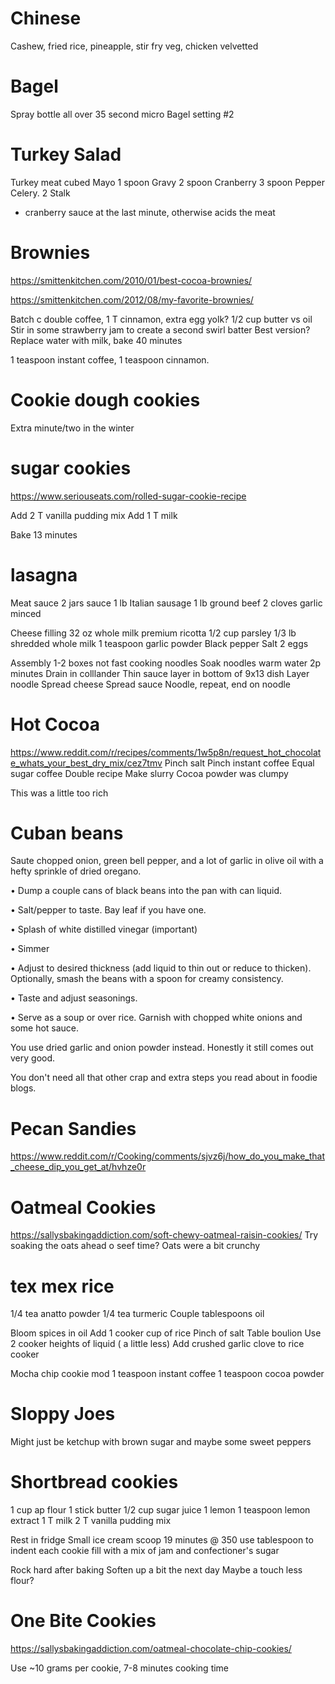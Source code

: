 # Chinese

Cashew, fried rice, pineapple, stir fry veg, chicken velvetted


# Bagel

Spray bottle all over
35 second micro
Bagel setting #2


# Turkey Salad
Turkey meat cubed
Mayo 1 spoon
Gravy 2 spoon
Cranberry 3 spoon
Pepper
Celery. 2 Stalk
- cranberry sauce at the last minute, otherwise acids the meat

# Brownies
https://smittenkitchen.com/2010/01/best-cocoa-brownies/

https://smittenkitchen.com/2012/08/my-favorite-brownies/

Batch c double coffee, 1 T cinnamon, extra egg yolk?
1/2 cup butter vs oil
Stir in some strawberry jam to create a second swirl batter
Best version? Replace water with milk, bake 40 minutes

1 teaspoon instant coffee, 1 teaspoon cinnamon.

# Cookie dough cookies

Extra minute/two in the winter

# sugar cookies

https://www.seriouseats.com/rolled-sugar-cookie-recipe

Add 2 T vanilla pudding mix
Add 1 T milk

Bake 13 minutes



# lasagna
Meat sauce
2 jars sauce
1 lb Italian sausage
1 lb ground beef
2 cloves garlic minced

Cheese filling
32 oz whole milk premium ricotta
1/2 cup parsley
1/3 lb shredded whole milk
1 teaspoon garlic powder
Black pepper
Salt
2 eggs

Assembly
1-2 boxes not fast cooking noodles
Soak noodles warm water 2p minutes
Drain in colllander
Thin sauce layer in bottom of 9x13 dish
Layer noodle
Spread cheese
Spread sauce
Noodle, repeat, end on noodle

# Hot Cocoa
https://www.reddit.com/r/recipes/comments/1w5p8n/request_hot_chocolate_whats_your_best_dry_mix/cez7tmv
Pinch salt
Pinch instant coffee
Equal sugar coffee
Double recipe
Make slurry
Cocoa powder was clumpy

This was a little too rich

# Cuban beans
Saute chopped onion, green bell pepper, and a lot of garlic in olive oil with a hefty sprinkle of dried oregano.

 • Dump a couple cans of black beans into the pan with can liquid.

 • Salt/pepper to taste. Bay leaf if you have one.

 • Splash of white distilled vinegar (important)

 • Simmer

 • Adjust to desired thickness (add liquid to thin out or reduce to thicken). Optionally, smash the beans with a spoon for creamy consistency.

 • Taste and adjust seasonings.

 • Serve as a soup or over rice. Garnish with chopped white onions and some hot sauce.

You use dried garlic and onion powder instead. Honestly it still comes out very good.

You don't need all that other crap and extra steps you read about in foodie blogs.

# Pecan Sandies

https://www.reddit.com/r/Cooking/comments/sjvz6j/how_do_you_make_that_cheese_dip_you_get_at/hvhze0r

# Oatmeal Cookies
https://sallysbakingaddiction.com/soft-chewy-oatmeal-raisin-cookies/
Try soaking the oats ahead o seef time? Oats were a bit crunchy


# tex mex rice
1/4 tea anatto powder
1/4 tea turmeric
Couple tablespoons oil

Bloom spices in oil
Add 1 cooker cup of rice
Pinch of salt
Table boulion
Use 2 cooker heights of liquid ( a little less)
Add crushed garlic clove to rice cooker

Mocha chip cookie mod
1 teaspoon instant coffee
1 teaspoon cocoa powder

# Sloppy Joes

Might just be ketchup with brown sugar and maybe some sweet peppers

# Shortbread cookies
1 cup ap flour
1 stick butter
1/2 cup sugar
juice 1 lemon
1 teaspoon lemon extract
1 T milk
2 T vanilla pudding mix

Rest in fridge
Small ice cream scoop
19 minutes @ 350
use tablespoon to indent each cookie
fill with a mix of jam and confectioner's sugar

Rock hard after baking
Soften up a bit the next day
Maybe a touch less flour?

# One Bite Cookies
https://sallysbakingaddiction.com/oatmeal-chocolate-chip-cookies/

Use ~10 grams per cookie, 7-8 minutes cooking time

